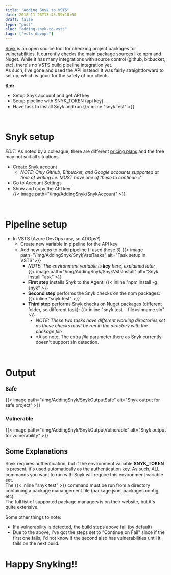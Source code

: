 ```yaml
---
title: "Adding Snyk to VSTS"
date: 2018-11-28T13:45:59+10:00
draft: false
type: "post"
slug: "adding-snyk-to-vsts"
tags: ["vsts-devops"]
---
```


[Snyk](https://snyk.io/) is an open source tool for checking project packages for vulnerabilities. It currently checks the main package sources like npm and Nuget.  While it has many integrations with source control (github, bitbucket, etc), there's no VSTS build pipeline integration yet.  
As such, I've gone and used the API instead!  It was fairly straightforward to set up, which is good for the safety of our clients.  

**tl;dr**  

- Setup Snyk account and get API key
- Setup pipeline with SNYK_TOKEN (api key)  
- Have task to install Snyk and run {{< inline "snyk test" >}} 
 
<!--more-->  

<br/>  

# Snyk setup  

*EDIT:* As noted by a colleague, there are different [pricing plans](https://snyk.io/plans) and the free may not suit all situations.

- Create Snyk account  
  - *NOTE: Only Github, Bitbucket, and Google accounts supported at time of writing i.e. MUST have one of these to continue :(*  
- Go to Account Settings  
- Show and copy the API key  
{{< image path="/img/AddingSnyk/SnykAccount" >}}

<br/>    

# Pipeline setup  

- In VSTS (Azure DevOps now, so ADOps?)  
  - Create new variable in pipeline for the API key  
  - Add new steps to build pipeline (I used these 3)
{{< image path="/img/AddingSnyk/SnykVstsTasks" alt="Task setup in VSTS">}}
    - *NOTE: The environment variable is **key** here, explained later*  
{{< image path="/img/AddingSnyk/SnykVstsInstall" alt="Snyk Install Task" >}}
    - **First step** installs Snyk to the Agent: {{< inline "npm install -g snyk" >}}  
    - **Second step** performs the Snyk checks on the npm packages: {{< inline "snyk test" >}}  
    - **Third step** performs Snyk checks on Nuget packages (different folder, so different task): {{< inline "snyk test --file=slnname.sln" >}}  
      - *NOTE: These two tasks have different working directories set as these checks must be run in the directory with the package file*
      - *Also note: The extra *file* parameter there as Snyk currently doesn't support sln detection.  
<br/>  

# Output
### Safe  
{{< image path="/img/AddingSnyk/SnykOutputSafe" alt="Snyk output for safe project" >}}  

### Vulnerable  
{{< image path="/img/AddingSnyk/SnykOutputVulnerable" alt="Snyk output for vulnerability" >}}  

## Some Explanations  
Snyk requires authentication, but if the environment variable **SNYK_TOKEN** is present, it's used automatically as the authentication key. As such, ALL commands you want to run with Snyk will require this environment variable set.    
The {{< inline "snyk test" >}} command must be run from a directory containing a package manangement file (package.json, packages.config, etc)  
The full list of supported package managers is on their website, but it's quite extensive.  

Some other things to note:  
- If a vulnerability is detected, the build steps above fail (by default)  
- Due to the above, I've got the steps set to "Continue on Fail" since if the first one fails, I'd not know if the second also has vulnerabilities until it fails on the next build.  

# Happy Snyking!!